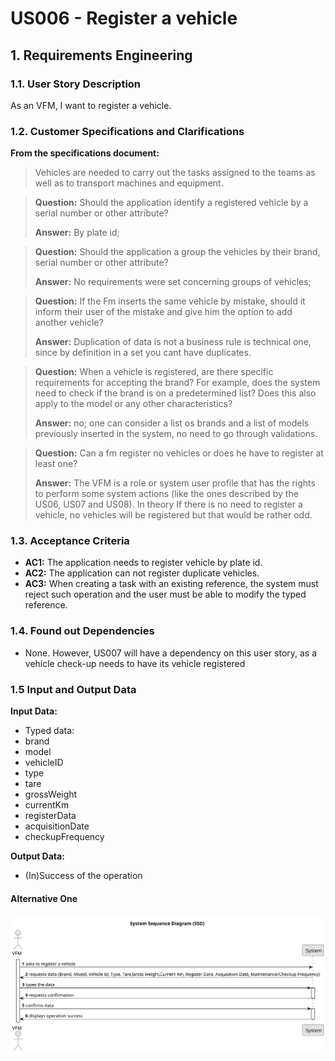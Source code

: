 # US006 - Register a vehicle


## 1. Requirements Engineering

### 1.1. User Story Description

As an VFM, I want to register a vehicle.

### 1.2. Customer Specifications and Clarifications 

**From the specifications document:**
>Vehicles are needed to carry out the tasks assigned to the teams as well as to transport
machines and equipment.

> **Question:** Should the application identify a registered vehicle by a serial number or other attribute?
>
> **Answer:**
By plate id;

> **Question:**
Should the application a group the vehicles by their brand, serial number or other attribute?
>
> **Answer:** No requirements were set concerning groups of vehicles;

> **Question:**
If the Fm inserts the same vehicle by mistake, should it inform their user of the mistake and give him the option to add another vehicle?
>
> **Answer:** Duplication of data is not a business rule is technical one, since by definition in a set you cant have duplicates.

> **Question:**
When a vehicle is registered, are there specific requirements for accepting the brand? For example, does the system need to check if the brand is on a predetermined list? Does this also apply to the model or any other characteristics?
>
> **Answer:** no; one can consider a list os brands and a list of models previously inserted in the system, no need to go through validations.

> **Question:**
Can a fm register no vehicles or does he have to register at least one?
> 
> **Answer:** The VFM is a role or system user profile that has the rights to perform some system actions (like the ones described by the US06, US07 and US08).
In theory If there is no need to register a vehicle, no vehicles will be registered but that would be rather odd.

### 1.3. Acceptance Criteria

* **AC1:** The application needs to register vehicle by plate id.
* **AC2:** The application can not register duplicate vehicles.
* **AC3:** When creating a task with an existing reference, the system must reject such operation and the user must be able to modify the typed reference.

### 1.4. Found out Dependencies

* None. However, US007 will have a dependency on this user story, as a vehicle check-up needs to have its vehicle registered

### 1.5 Input and Output Data

**Input Data:**

* Typed data:
* brand
* model
* vehicleID
* type
* tare
* grossWeight
* currentKm
* registerData
* acquisitionDate 
* checkupFrequency

**Output Data:**

* (In)Success of the operation

#### Alternative One

![System Sequence Diagram - Alternative One](svg/us006-system-sequence-diagram-alternative-one.svg)

